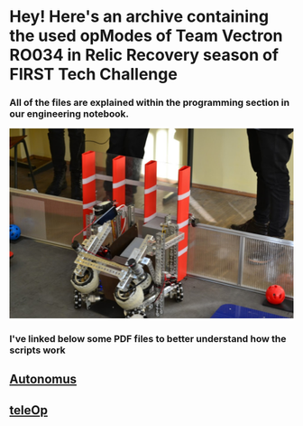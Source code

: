 # Hey! Here's an archive containing the used opModes of Team Vectron RO034 in Relic Recovery season of FIRST Tech Challenge

### All of the files are explained within the programming section in our engineering notebook. 

![Deway](Deway.JPG)

### I've linked below some PDF files to better understand how the scripts work

## [Autonomus](https://github.com/SebiCoroian/FTC-Robot-Sources/blob/master/Scripts%20explaining.pdf)

## [teleOp](https://github.com/SebiCoroian/FTC-Robot-Sources/blob/master/Control%20explaining.pdf)
